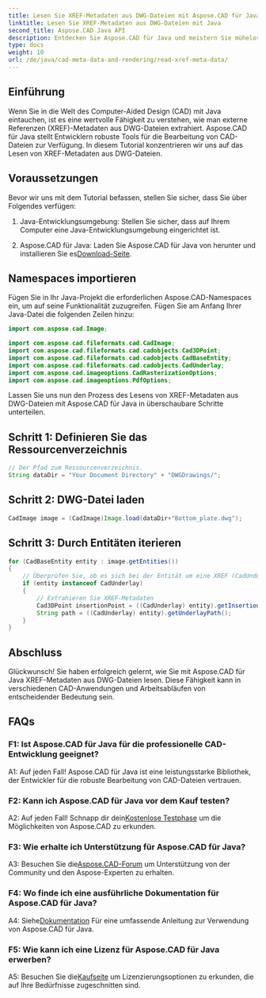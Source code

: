```yaml
---
title: Lesen Sie XREF-Metadaten aus DWG-Dateien mit Aspose.CAD für Java
linktitle: Lesen Sie XREF-Metadaten aus DWG-Dateien mit Java
second_title: Aspose.CAD Java API
description: Entdecken Sie Aspose.CAD für Java und meistern Sie mühelos das Lesen von XREF-Metadaten aus DWG-Dateien. Steigern Sie Ihre CAD-Entwicklung mit dieser leistungsstarken Java-Bibliothek.
type: docs
weight: 10
url: /de/java/cad-meta-data-and-rendering/read-xref-meta-data/
---
```

## Einführung

Wenn Sie in die Welt des Computer-Aided Design (CAD) mit Java eintauchen, ist es eine wertvolle Fähigkeit zu verstehen, wie man externe Referenzen (XREF)-Metadaten aus DWG-Dateien extrahiert. Aspose.CAD für Java stellt Entwicklern robuste Tools für die Bearbeitung von CAD-Dateien zur Verfügung. In diesem Tutorial konzentrieren wir uns auf das Lesen von XREF-Metadaten aus DWG-Dateien.

## Voraussetzungen

Bevor wir uns mit dem Tutorial befassen, stellen Sie sicher, dass Sie über Folgendes verfügen:

1. Java-Entwicklungsumgebung: Stellen Sie sicher, dass auf Ihrem Computer eine Java-Entwicklungsumgebung eingerichtet ist.

2.  Aspose.CAD für Java: Laden Sie Aspose.CAD für Java von herunter und installieren Sie es[Download-Seite](https://releases.aspose.com/cad/java/).

## Namespaces importieren

Fügen Sie in Ihr Java-Projekt die erforderlichen Aspose.CAD-Namespaces ein, um auf seine Funktionalität zuzugreifen. Fügen Sie am Anfang Ihrer Java-Datei die folgenden Zeilen hinzu:

```java
import com.aspose.cad.Image;

import com.aspose.cad.fileformats.cad.CadImage;
import com.aspose.cad.fileformats.cad.cadobjects.Cad3DPoint;
import com.aspose.cad.fileformats.cad.cadobjects.CadBaseEntity;
import com.aspose.cad.fileformats.cad.cadobjects.CadUnderlay;
import com.aspose.cad.imageoptions.CadRasterizationOptions;
import com.aspose.cad.imageoptions.PdfOptions;

```

Lassen Sie uns nun den Prozess des Lesens von XREF-Metadaten aus DWG-Dateien mit Aspose.CAD für Java in überschaubare Schritte unterteilen.

## Schritt 1: Definieren Sie das Ressourcenverzeichnis

```java
// Der Pfad zum Ressourcenverzeichnis.
String dataDir = "Your Document Directory" + "DWGDrawings/";
```

## Schritt 2: DWG-Datei laden

```java
CadImage image = (CadImage)Image.load(dataDir+"Bottom_plate.dwg");
```

## Schritt 3: Durch Entitäten iterieren

```java
for (CadBaseEntity entity : image.getEntities())
{
    // Überprüfen Sie, ob es sich bei der Entität um eine XREF (CadUnderlay) handelt.
    if (entity instanceof CadUnderlay)
    {
        // Extrahieren Sie XREF-Metadaten
        Cad3DPoint insertionPoint = ((CadUnderlay) entity).getInsertionPoint();
        String path = ((CadUnderlay) entity).getUnderlayPath();
    }
}
```

## Abschluss

Glückwunsch! Sie haben erfolgreich gelernt, wie Sie mit Aspose.CAD für Java XREF-Metadaten aus DWG-Dateien lesen. Diese Fähigkeit kann in verschiedenen CAD-Anwendungen und Arbeitsabläufen von entscheidender Bedeutung sein.

## FAQs

### F1: Ist Aspose.CAD für Java für die professionelle CAD-Entwicklung geeignet?

A1: Auf jeden Fall! Aspose.CAD für Java ist eine leistungsstarke Bibliothek, der Entwickler für die robuste Bearbeitung von CAD-Dateien vertrauen.

### F2: Kann ich Aspose.CAD für Java vor dem Kauf testen?

 A2: Auf jeden Fall! Schnapp dir dein[Kostenlose Testphase](https://releases.aspose.com/) um die Möglichkeiten von Aspose.CAD zu erkunden.

### F3: Wie erhalte ich Unterstützung für Aspose.CAD für Java?

 A3: Besuchen Sie die[Aspose.CAD-Forum](https://forum.aspose.com/c/cad/19) um Unterstützung von der Community und den Aspose-Experten zu erhalten.

### F4: Wo finde ich eine ausführliche Dokumentation für Aspose.CAD für Java?

 A4: Siehe[Dokumentation](https://reference.aspose.com/cad/java/) Für eine umfassende Anleitung zur Verwendung von Aspose.CAD für Java.

### F5: Wie kann ich eine Lizenz für Aspose.CAD für Java erwerben?

A5: Besuchen Sie die[Kaufseite](https://purchase.aspose.com/buy) um Lizenzierungsoptionen zu erkunden, die auf Ihre Bedürfnisse zugeschnitten sind.
